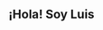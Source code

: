 ## ¡Hola! Soy Luis

<!--
**Luis2796/Luis2796** is a ✨ _special_ ✨ repository because its `README.md` (this file) appears on your GitHub profile.

** Mis Hard Skills: 
*Python,POO, algoritmos
*Telegram, Pyrogram
*Flask, Rest API
*SQlite

**Mis soft Skils
*Trabajo en equipo
*Comunicacion efectiva

**Mis proyectos
*Bot de telegram con algunos juegos sencillos (https://github.com/Luis2796/Bot_telegram)
*Sitio Web simulación "Blog" (https://github.com/Luis2796/My_blog)


